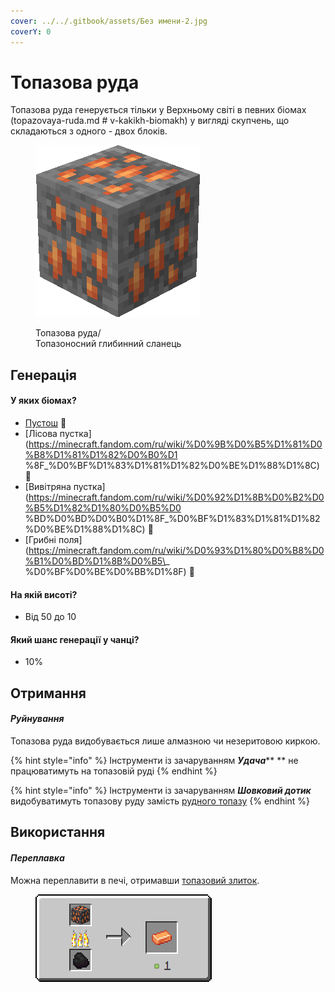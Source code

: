 ```yaml
---
cover: ../../.gitbook/assets/Без имени-2.jpg
coverY: 0
---
```


# Топазова руда

Топазова руда генерується тільки у Верхньому світі в певних біомах (topazovaya-ruda.md # v-kakikh-biomakh) у вигляді скупчень, що складаються з одного - двох блоків.

<figure><img src="../../.gitbook/assets/orange_ore.gif" alt=""><figcaption><p>Топазова руда/<br>Топазоносний глибинний сланець</p></figcaption ></figure>

## Генерація

#### У яких біомах?

* [Пустош](https://minecraft.fandom.com/ru/wiki/%D0%9F%D1%83%D1%81%D1%82%D0%BE%D1%88%D1%8C) 🔗
* [Лісова пустка](https://minecraft.fandom.com/ru/wiki/%D0%9B%D0%B5%D1%81%D0%B8%D1%81%D1%82%D0%B0%D1 %8F\_%D0%BF%D1%83%D1%81%D1%82%D0%BE%D1%88%D1%8C) 🔗
* [Вивітряна пустка](https://minecraft.fandom.com/ru/wiki/%D0%92%D1%8B%D0%B2%D0%B5%D1%82%D1%80%D0%B5%D0 %BD%D0%BD%D0%B0%D1%8F\_%D0%BF%D1%83%D1%81%D1%82%D0%BE%D1%88%D1%8C) 🔗
* [Грибні поля](https://minecraft.fandom.com/ru/wiki/%D0%93%D1%80%D0%B8%D0%B1%D0%BD%D1%8B%D0%B5\_ %D0%BF%D0%BE%D0%BB%D1%8F) 🔗

#### На якій висоті?

* Від 50 до 10

#### Який шанс генерації у чанці?

* 10%

## Отримання

#### _Руйнування_

Топазова руда видобувається лише алмазною чи незеритовою киркою.

{% hint style="info" %}
Інструменти із зачаруванням _**Удача**_** ** не працюватимуть на топазовій руді
{% endhint %}

{% hint style="info" %}
Інструменти із зачаруванням _**Шовковий дотик**_ видобуватимуть топазову руду замість [рудного топазу](../materialy/metally-i-mineraly/rudnyi-topaz.md)
{% endhint %}

## Використання

#### _Переплавка_

Можна переплавити в печі, отримавши [топазовий злиток](../materialy/metally-i-mineraly/topazovyi-slitok.md).

<figure><img src="../../.gitbook/assets/orange_ore_ingot_result.gif" alt=""><figcaption></figcaption></figure>
